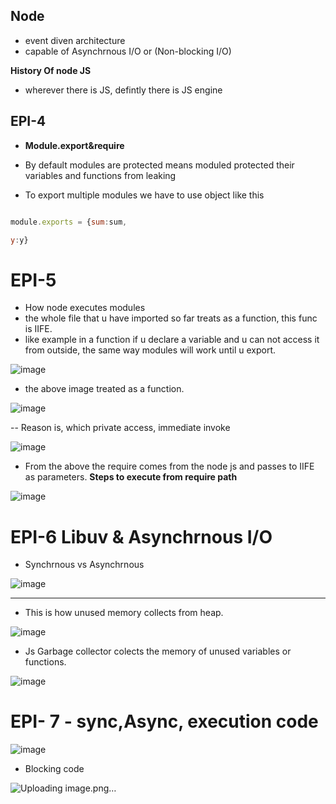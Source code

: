 ## Node 

- event diven architecture
- capable of Asynchrnous I/O  or (Non-blocking I/O)

**History Of node JS**

- wherever there is JS, defintly there is JS engine


## EPI-4
- **Module.export&require**
- By default modules are protected means moduled protected their variables and functions from leaking

- To export multiple modules we have to use object like this
  
```js

module.exports = {sum:sum,

y:y}
```

# EPI-5

- How node executes modules
- the whole file that u have imported so far treats as a function, this func is IIFE.
- like example in a function if u declare a variable and u can not access it from outside, the same way modules will work until u export.

![image](https://github.com/user-attachments/assets/005de3c5-c030-4da9-b434-6a0ff33b60b2)

- the above image treated as a function.

![image](https://github.com/user-attachments/assets/a9a08e7c-6b85-4ed2-bb49-00e6eb50ee60)

-- Reason is, which private access, immediate invoke

![image](https://github.com/user-attachments/assets/ecd41ff1-474d-4316-bf92-5c6eb66aacf8)

- From the  above the require comes from the node js and passes to IIFE as parameters.
**Steps to execute from require path**

![image](https://github.com/user-attachments/assets/9266f0b7-1fad-4f81-b2fb-31198ecb4ae7)



# EPI-6 Libuv & Asynchrnous I/O


- Synchrnous vs Asynchrnous

![image](https://github.com/user-attachments/assets/e9d185ac-0222-4d4a-b506-06d1162ff050)

_______________________

- This is how unused memory collects from heap.

![image](https://github.com/user-attachments/assets/35441bce-4a75-4c56-8268-2aff0c838de8)

- Js Garbage collector colects the memory of unused variables or functions.

![image](https://github.com/user-attachments/assets/167948da-7fd2-483e-ac90-d7c041ea100c)


# EPI- 7 - sync,Async, execution code

![image](https://github.com/user-attachments/assets/a230d389-62d7-488e-bc8d-8698ef696718)

- Blocking code

![Uploading image.png…]()

